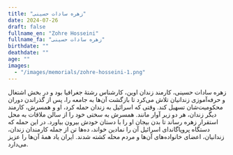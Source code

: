 ```yaml
---
title: "زهره سادات حسینی"
date: 2024-07-26
draft: false
fullname_en: "Zohre Hosseini"
fullname_fa: "زهره سادات حسینی"
birthdate: ""
deathdate: ""
age: ""
images:
  - "/images/memorials/zohre-hosseini-1.png"
---
```


زهره سادات حسینی، کارمند زندان اوین، کارشناس رشتۀ جغرافیا بود و در بخش اشتغال و حرفه‌آموزی زندانیان تلاش می‌کرد تا بازگشت آن‌ها به جامعه را، پس از گذراندن دوران محکومیت‌شان تسهیل کند. وقتی که اسرائیل به زندان حمله کرد، او و همسرش، کارمند دیگر زندان، هر دو زیر آوار مانند. همسرش به سختی خود را از سالن ملاقات به محل استقرار زهره رساند تا بدن بیجان او را با دستان خودش بیرون بیاورد. در این حمله که دستگاه پروپاگاندای اسرائیل آن را نمادین خواند، ده‌ها تن از جمله کارمندان زندان، زندانیان، اعضای خانواده‌های آن‌ها و مردم محله کشته شدند. ایران یاد همۀ آن‌ها را عزیز می‌دارد.